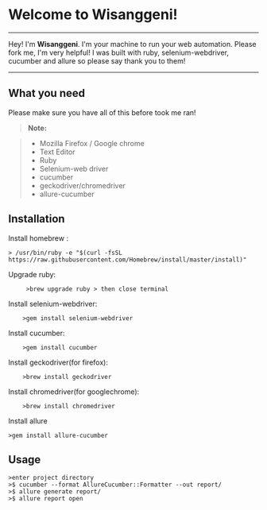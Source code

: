 Welcome to Wisanggeni!
===================

----------
Hey! I'm **Wisanggeni**. I'm your machine to run your web automation.
Please fork me, I'm very helpful! I was built with ruby, selenium-webdriver, cucumber and allure so please say thank you to them!


----------
What you need
-------------

Please make sure you have all of this before took me ran!

> **Note:**

> - Mozilla Firefox / Google chrome
> - Text Editor
> - Ruby
> - Selenium-web driver
> - cucumber
> - geckodriver/chromedriver
> - allure-cucumber

Installation
-------------
Install homebrew :


	> /usr/bin/ruby -e "$(curl -fsSL https://raw.githubusercontent.com/Homebrew/install/master/install)"

Upgrade ruby:

		 >brew upgrade ruby > then close terminal

Install selenium-webdriver:

		>gem install selenium-webdriver

Install cucumber:

		>gem install cucumber

Install geckodriver(for firefox):

		>brew install geckodriver

Install chromedriver(for googlechrome):

		>brew install chromedriver

Install allure

	>gem install allure-cucumber

Usage
-------------
	>enter project directory
	>$ cucumber --format AllureCucumber::Formatter --out report/
	>$ allure generate report/
	>$ allure report open
